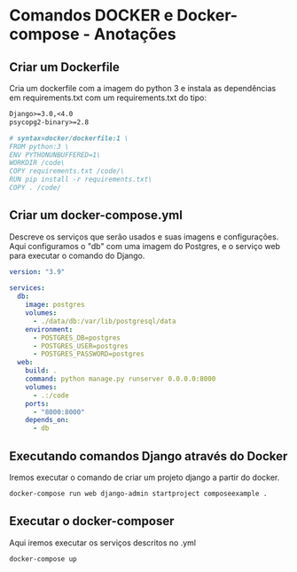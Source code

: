 # Comandos DOCKER e Docker-compose - Anotações

## Criar um Dockerfile
Cria um dockerfile com a imagem do python 3 e instala as dependências em requirements.txt com um requirements.txt do tipo:
```txt
Django>=3.0,<4.0
psycopg2-binary>=2.8
```

```dockerfile
# syntax=docker/dockerfile:1 \
FROM python:3 \
ENV PYTHONUNBUFFERED=1\
WORKDIR /code\
COPY requirements.txt /code/\
RUN pip install -r requirements.txt\
COPY . /code/
```

## Criar um docker-compose.yml
Descreve os serviços que serão usados e suas imagens e configurações. Aqui configuramos o "db" com uma imagem do Postgres, e o serviço web para executar o comando do Django.
```yml
version: "3.9"
   
services:
  db:
    image: postgres
    volumes:
      - ./data/db:/var/lib/postgresql/data
    environment:
      - POSTGRES_DB=postgres
      - POSTGRES_USER=postgres
      - POSTGRES_PASSWORD=postgres
  web:
    build: .
    command: python manage.py runserver 0.0.0.0:8000
    volumes:
      - .:/code
    ports:
      - "8000:8000"
    depends_on:
      - db
```

## Executando comandos Django através do Docker
Iremos executar o comando de criar um projeto django a partir do docker.
```bash
docker-compose run web django-admin startproject composeexample .
```

## Executar o docker-composer
Aqui iremos executar os serviços descritos no .yml

```bash
docker-compose up
```
